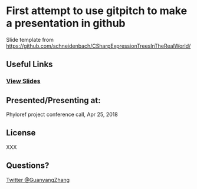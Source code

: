 # First attempt to use gitpitch to make a presentation in github
Slide template from https://github.com/schneidenbach/CSharpExpressionTreesInTheRealWorld/

## Useful Links

### [View Slides](https://gitpitch.com/XXX)

## Presented/Presenting at:

Phyloref project conference call, Apr 25, 2018
## License

XXX

## Questions?

[Twitter @GuanyangZhang](https://twitter.com/gyzhang2)
